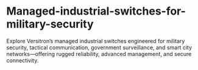 # Managed-industrial-switches-for-military-security
Explore Versitron’s managed industrial switches engineered for military security, tactical communication, government surveillance, and smart city networks—offering rugged reliability, advanced management, and secure connectivity.
